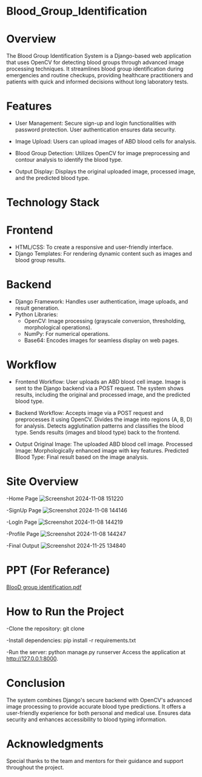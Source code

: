 # Blood_Group_Identification


# Overview
The Blood Group Identification System is a Django-based web application that uses OpenCV for detecting blood groups through advanced image processing techniques. It streamlines blood group identification during emergencies and routine checkups, providing healthcare practitioners and patients with quick and informed decisions without long laboratory tests.


# Features
- User Management:
Secure sign-up and login functionalities with password protection.
User authentication ensures data security.

- Image Upload:
Users can upload images of ABD blood cells for analysis.

- Blood Group Detection:
Utilizes OpenCV for image preprocessing and contour analysis to identify the blood type.

- Output Display:
Displays the original uploaded image, processed image, and the predicted blood type.


# Technology Stack
# Frontend
- HTML/CSS: To create a responsive and user-friendly interface.
- Django Templates: For rendering dynamic content such as images and blood group results.
# Backend
- Django Framework: Handles user authentication, image uploads, and result generation.
- Python Libraries:
   - OpenCV: Image processing (grayscale conversion, thresholding, morphological operations).
   - NumPy: For numerical operations.
   - Base64: Encodes images for seamless display on web pages.


# Workflow
- Frontend Workflow:
User uploads an ABD blood cell image.
Image is sent to the Django backend via a POST request.
The system shows results, including the original and processed image, and the predicted blood type.

- Backend Workflow:
Accepts image via a POST request and preprocesses it using OpenCV.
Divides the image into regions (A, B, D) for analysis.
Detects agglutination patterns and classifies the blood type.
Sends results (images and blood type) back to the frontend.

- Output
Original Image: The uploaded ABD blood cell image.
Processed Image: Morphologically enhanced image with key features.
Predicted Blood Type: Final result based on the image analysis.


# Site Overview
-Home Page
![Screenshot 2024-11-08 151220](https://github.com/user-attachments/assets/e92b934b-fb06-4f59-a0c3-d6b96fb9f9fa)

-SignUp Page
![Screenshot 2024-11-08 144146](https://github.com/user-attachments/assets/36df3928-47f1-4e9a-ab40-4cccbc5e9ee4)

-LogIn Page
![Screenshot 2024-11-08 144219](https://github.com/user-attachments/assets/401b334e-2f38-4b8a-8190-f8d5015f3bd8)

-Profile Page
![Screenshot 2024-11-08 144247](https://github.com/user-attachments/assets/fe83aab4-56fd-4404-b749-9c6f8d8e1749)

-Final Output
![Screenshot 2024-11-25 134840](https://github.com/user-attachments/assets/310d4890-e524-4783-b6f0-cdf17f9742cf)


# PPT (For Referance)
[BlooD group identification.pdf](https://github.com/user-attachments/files/18005618/BlooD.group.identification.pdf)


# How to Run the Project
-Clone the repository:
 git clone <repository-url>

-Install dependencies:
 pip install -r requirements.txt

-Run the server:
 python manage.py runserver
 Access the application at http://127.0.0.1:8000.

# Conclusion
The system combines Django's secure backend with OpenCV's advanced image processing to provide accurate blood type predictions.
It offers a user-friendly experience for both personal and medical use.
Ensures data security and enhances accessibility to blood typing information.

# Acknowledgments
Special thanks to the team and mentors for their guidance and support throughout the project.
